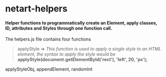 # netart-helpers

#### Helper functions to programmatically create an Element, apply classes, ID, attributes and Styles through one function call. 

The helpers.js file contains four functions 
> applyStyle => *This function is used to apply a single style to an HTML element, the syntax to apply the style would be* 
> **applyStyle(document.getElementById('rect'), 'left', 20, 'px');** 


applyStyleObj, appendElement, randomInt
